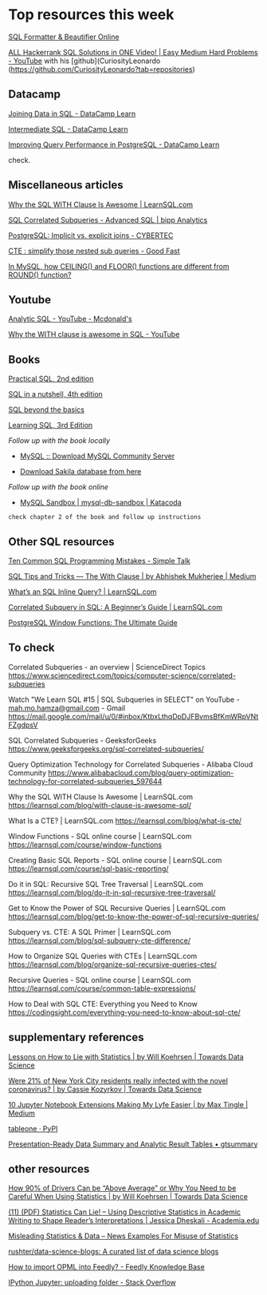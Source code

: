 # Top resources this week

[SQL Formatter & Beautifier Online](https://codebeautify.org/sqlformatter)

[ALL Hackerrank SQL Solutions in ONE Video! | Easy Medium Hard Problems - YouTube](https://www.youtube.com/watch?v=vpzO8QTrgbc) with his [github](CuriosityLeonardo (https://github.com/CuriosityLeonardo?tab=repositories)

## Datacamp  

[Joining Data in SQL - DataCamp Learn](https://app.datacamp.com/learn/courses/joining-data-in-sql) 

[Intermediate SQL - DataCamp Learn](https://app.datacamp.com/learn/courses/intermediate-sql) 

[Improving Query Performance in PostgreSQL - DataCamp Learn](https://app.datacamp.com/learn/courses/improving-query-performance-in-postgresql)

check. 


## Miscellaneous articles  

[Why the SQL WITH Clause Is Awesome | LearnSQL.com](https://learnsql.com/blog/with-clause-is-awesome-sql/)  

[SQL Correlated Subqueries - Advanced SQL | bipp Analytics](https://bipp.io/sql-tutorial/advanced-sql/sql-correlated-subqueries/) 

[PostgreSQL: Implicit vs. explicit joins - CYBERTEC](https://www.cybertec-postgresql.com/en/postgressql-implicit-vs-explicit-joins/) 

[CTE : simplify those nested sub queries - Good Fast](https://blog.goodfast.info/post/cte-sub-queries-simplified/)

[In MySQL, how CEILING() and FLOOR() functions are different from ROUND() function?](https://www.tutorialspoint.com/In-MySQL-how-CEILING-and-FLOOR-functions-are-different-from-ROUND-function#:~:text=ROUND()%20function%20rounds%20the,%2C%20towards%20zero%2C%20always%20down.)


## Youtube  

[Analytic SQL - YouTube - Mcdonald's](https://www.youtube.com/playlist?list=PLJMaoEWvHwFIUwMrF4HLnRksF0H8DHGtt)

[Why the WITH clause is awesome in SQL - YouTube](https://www.youtube.com/watch?v=Gm8N_yip0Ek) 


## Books  

[Practical SQL, 2nd edition](https://www.amazon.com/Practical-SQL-2nd-Beginners-Storytelling/dp/1718501064)

[SQL in a nutshell, 4th edition](https://learning.oreilly.com/library/view/sql-in-a/9781492088851/)

[SQL beyond the basics](https://learning.oreilly.com/videos/sql-beyond-the/9781771373449/)


[Learning SQL, 3rd Edition](https://learning.oreilly.com/library/view/learning-sql-3rd/9781492057604/) 

  *Follow up with the book locally*    
  -  [MySQL :: Download MySQL Community Server](https://dev.mysql.com/downloads/mysql/)   
 
  -  [Download Sakila database from here](https://dev.mysql.com/doc/index-other.html)   

  *Follow up with the book online*  

  -  [MySQL Sandbox | mysql-db-sandbox | Katacoda](https://www.katacoda.com/mysql-db-sandbox/scenarios/mysql-sandbox)   

    check chapter 2 of the book and follow up instructions 


## Other SQL resources

[Ten Common SQL Programming Mistakes - Simple Talk](https://www.red-gate.com/simple-talk/databases/sql-server/t-sql-programming-sql-server/ten-common-sql-programming-mistakes/)

[SQL Tips and Tricks — The With Clause | by Abhishek Mukherjee | Medium](https://medium.com/@abhishekblogger/sql-tips-and-tricks-the-with-clause-1a78af758af7) 

[What’s an SQL Inline Query? | LearnSQL.com](https://learnsql.com/blog/inline-query-in-sql/#:~:text=The%20first%20difference%20is%20that,work%20as%20a%20single%20value.) 

[Correlated Subquery in SQL: A Beginner’s Guide | LearnSQL.com](https://learnsql.com/blog/correlated-sql-subqueries-newbies/)

[PostgreSQL Window Functions: The Ultimate Guide](https://www.postgresqltutorial.com/postgresql-window-function/)


## To check  

Correlated Subqueries - an overview | ScienceDirect Topics
https://www.sciencedirect.com/topics/computer-science/correlated-subqueries


Watch "We Learn SQL #15 | SQL Subqueries in SELECT" on YouTube - mah.mo.hamza@gmail.com - Gmail
https://mail.google.com/mail/u/0/#inbox/KtbxLthqDpDJFBvmsBfKmWRpVNtFZgdpsV 

SQL Correlated Subqueries - GeeksforGeeks
https://www.geeksforgeeks.org/sql-correlated-subqueries/ 

Query Optimization Technology for Correlated Subqueries - Alibaba Cloud Community
https://www.alibabacloud.com/blog/query-optimization-technology-for-correlated-subqueries_597644


Why the SQL WITH Clause Is Awesome | LearnSQL.com
https://learnsql.com/blog/with-clause-is-awesome-sql/

What Is a CTE? | LearnSQL.com
https://learnsql.com/blog/what-is-cte/

Window Functions - SQL online course | LearnSQL.com
https://learnsql.com/course/window-functions

Creating Basic SQL Reports - SQL online course | LearnSQL.com
https://learnsql.com/course/sql-basic-reporting/

Do it in SQL: Recursive SQL Tree Traversal | LearnSQL.com
https://learnsql.com/blog/do-it-in-sql-recursive-tree-traversal/

Get to Know the Power of SQL Recursive Queries | LearnSQL.com
https://learnsql.com/blog/get-to-know-the-power-of-sql-recursive-queries/

Subquery vs. CTE: A SQL Primer | LearnSQL.com
https://learnsql.com/blog/sql-subquery-cte-difference/

How to Organize SQL Queries with CTEs | LearnSQL.com
https://learnsql.com/blog/organize-sql-recursive-queries-ctes/

Recursive Queries - SQL online course | LearnSQL.com
https://learnsql.com/course/common-table-expressions/


How to Deal with SQL CTE: Everything you Need to Know
https://codingsight.com/everything-you-need-to-know-about-sql-cte/ 































## supplementary references 


[Lessons on How to Lie with Statistics | by Will Koehrsen | Towards Data Science](https://towardsdatascience.com/lessons-from-how-to-lie-with-statistics-57060c0d2f19)


[Were 21% of New York City residents really infected with the novel coronavirus? | by Cassie Kozyrkov | Towards Data Science](https://towardsdatascience.com/were-21-of-new-york-city-residents-really-infected-with-covid-19-aab6ebefda0) 


[10 Jupyter Notebook Extensions Making My Lyfe Easier | by Max Tingle | Medium](https://medium.com/@maxtingle/10-jupyter-notebook-extensions-making-my-lyfe-easier-f40139a334ce) 


[tableone · PyPI](https://pypi.org/project/tableone/)

[Presentation-Ready Data Summary and Analytic Result Tables • gtsummary](http://www.danieldsjoberg.com/gtsummary/) 


## other resources   

[How 90% of Drivers Can be “Above Average” or Why You Need to be Careful When Using Statistics | by Will Koehrsen | Towards Data Science](https://towardsdatascience.com/how-90-of-drivers-can-be-above-average-or-why-you-need-to-be-careful-when-talking-statistics-3df7be5cb116)


[(11) (PDF) Statistics Can Lie! – Using Descriptive Statistics in Academic Writing to Shape Reader’s Interpretations | Jessica Dheskali - Academia.edu](https://www.academia.edu/43624921/Statistics_Can_Lie_Using_Descriptive_Statistics_in_Academic_Writing_to_Shape_Reader_s_Interpretations) 
 
[Misleading Statistics & Data – News Examples For Misuse of Statistics](https://www.datapine.com/blog/misleading-statistics-and-data/) 

[rushter/data-science-blogs: A curated list of data science blogs](https://github.com/rushter/data-science-blogs)

[How to import OPML into Feedly? - Feedly Knowledge Base](https://feedly.helpscoutdocs.com/article/51-how-to-import-opml-into-feedly)

[IPython Jupyter: uploading folder - Stack Overflow](https://stackoverflow.com/questions/34734714/ipython-jupyter-uploading-folder)


